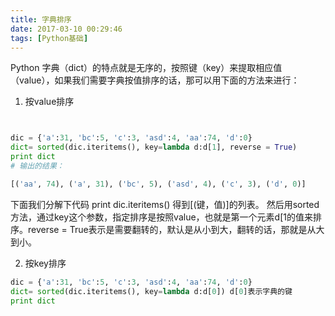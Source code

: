 ```yaml
---
title: 字典排序
date: 2017-03-10 00:29:46
tags: [Python基础]
---
```



Python 字典（dict）的特点就是无序的，按照键（key）来提取相应值（value），如果我们需要字典按值排序的话，那可以用下面的方法来进行：

<!--more-->

1. 按value排序
```python


dic = {'a':31, 'bc':5, 'c':3, 'asd':4, 'aa':74, 'd':0}
dict= sorted(dic.iteritems(), key=lambda d:d[1], reverse = True)
print dict
# 输出的结果：

[('aa', 74), ('a', 31), ('bc', 5), ('asd', 4), ('c', 3), ('d', 0)]

```

下面我们分解下代码 
print dic.iteritems() 得到[(键，值)]的列表。 
然后用sorted方法，通过key这个参数，指定排序是按照value，也就是第一个元素d[1的值来排序。reverse = True表示是需要翻转的，默认是从小到大，翻转的话，那就是从大到小。

2. 按key排序

```python
dic = {'a':31, 'bc':5, 'c':3, 'asd':4, 'aa':74, 'd':0}
dict= sorted(dic.iteritems(), key=lambda d:d[0]) d[0]表示字典的键
print dict
```